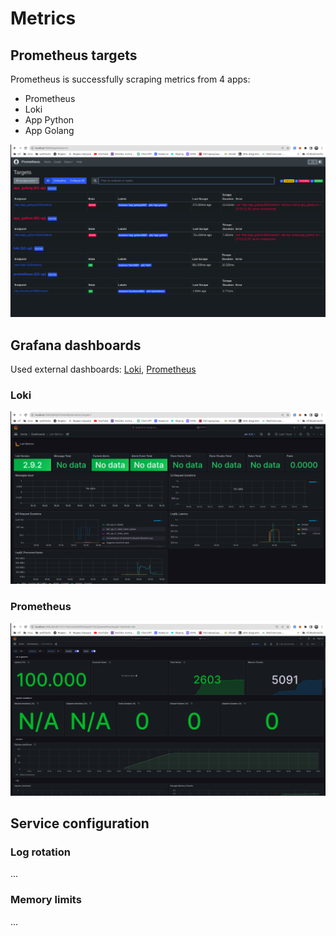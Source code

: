 # Metrics

## Prometheus targets

Prometheus is successfully scraping metrics from 4 apps:
- Prometheus
- Loki
- App Python
- App Golang

![Prometheus targets](./images/prometheus_targets.png)

## Grafana dashboards

Used external dashboards:
[Loki](https://grafana.com/grafana/dashboards/13407),
[Prometheus](https://grafana.com/grafana/dashboards/3662)

### Loki

![Loki dashboard](./images/loki_dash.png)

### Prometheus

![Prometheus dashboard](./images/prometheus_dash.png)

## Service configuration

### Log rotation

...

### Memory limits

...
